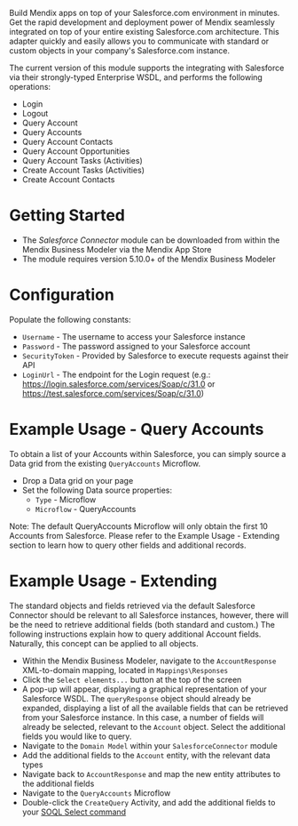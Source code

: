 Build Mendix apps on top of your Salesforce.com environment in minutes. Get the rapid development and deployment power of Mendix seamlessly integrated on top of your entire existing Salesforce.com architecture. This adapter quickly and easily allows you to communicate with standard or custom objects in your company's Salesforce.com instance.

The current version of this module supports the integrating with Salesforce via their strongly-typed Enterprise WSDL, and performs the following operations:

* Login
* Logout
* Query Account
* Query Accounts
* Query Account Contacts
* Query Account Opportunities
* Query Account Tasks (Activities)
* Create Account Tasks (Activities)
* Create Account Contacts

# Getting Started

* The *Salesforce Connector* module can be downloaded from within the Mendix Business Modeler via the Mendix App Store
* The module requires version 5.10.0+ of the Mendix Business Modeler

# Configuration

Populate the following constants:

* `Username` - The username to access your Salesforce instance
* `Password` - The password assigned to your Salesforce account
* `SecurityToken` - Provided by Salesforce to execute requests against their API
* `LoginUrl` - The endpoint for the Login request (e.g.: https://login.salesforce.com/services/Soap/c/31.0 or https://test.salesforce.com/services/Soap/c/31.0)

# Example Usage - Query Accounts

To obtain a list of your Accounts within Salesforce, you can simply source a Data grid from the existing `QueryAccounts` Microflow.

* Drop a Data grid on your page
* Set the following Data source properties:
  * `Type` - Microflow
  * `Microflow` - QueryAccounts

Note: The default QueryAccounts Microflow will only obtain the first 10 Accounts from Salesforce. Please refer to the Example Usage - Extending section to learn how to query other fields and additional records.

# Example Usage - Extending

The standard objects and fields retrieved via the default Salesforce Connector should be relevant to all Salesforce instances, however, there will be the need to retrieve additional fields (both standard and custom.) The following instructions explain how to query additional Account fields. Naturally, this concept can be applied to all objects.

* Within the Mendix Business Modeler, navigate to the `AccountResponse` XML-to-domain mapping, located in `Mappings\Responses`
* Click the `Select elements...` button at the top of the screen
* A pop-up will appear, displaying a graphical representation of your Salesforce WSDL. The `queryResponse` object should already be expanded, displaying a list of all the available fields that can be retrieved from your Salesforce instance. In this case, a number of fields will already be selected, relevant to the `Account` object. Select the additional fields you would like to query.
* Navigate to the `Domain Model` within your `SalesforceConnector` module
* Add the additional fields to the `Account` entity, with the relevant data types
* Navigate back to `AccountResponse` and map the new entity attributes to the additional fields
* Navigate to the `QueryAccounts` Microflow
* Double-click the `CreateQuery` Activity, and add the additional fields to your [SOQL Select command](http://www.salesforce.com/us/developer/docs/officetoolkit/Content/sforce_api_calls_soql_select.htm)
